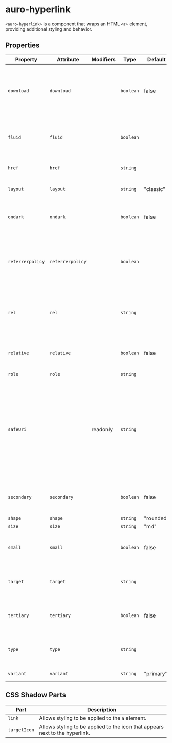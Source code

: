 # auro-hyperlink

`<auro-hyperlink>` is a component that wraps an HTML `<a>` element, providing additional styling and behavior.

## Properties

| Property         | Attribute        | Modifiers | Type      | Default   | Description                                      |
|------------------|------------------|-----------|-----------|-----------|--------------------------------------------------|
| `download`       | `download`       |           | `boolean` | false     | If true, the linked resource will be downloaded when the hyperlink is clicked. |
| `fluid`          | `fluid`          |           | `boolean` |           | If true and `type="cta"`, the hyperlink will have a fluid-width UI. |
| `href`           | `href`           |           | `string`  |           | Defines the URL of the linked page.              |
| `layout`         | `layout`         |           | `string`  | "classic" | Defines the language of an element.              |
| `ondark`         | `ondark`         |           | `boolean` | false     | If true, the hyperlink will be styled for use on a dark background. |
| `referrerpolicy` | `referrerpolicy` |           | `boolean` |           | If true, sets `strict-origin-when-cross-origin` to control the referrer information sent with requests. |
| `rel`            | `rel`            |           | `string`  |           | Defines the relationship between the current document and the linked document. |
| `relative`       | `relative`       |           | `boolean` | false     | If true, the auto URL re-write feature will be disabled. |
| `role`           | `role`           |           | `string`  |           | DEPRECATED.                                      |
| `safeUri`        |                  | readonly  | `string`  |           | Returns a safe URI based on the provided `href` and `relative` parameters.<br />If `href` is truthy, it generates a safe URL using the `safeUrl` function.<br />Otherwise, it returns an empty string. |
| `secondary`      | `secondary`      |           | `boolean` | false     | If true and `type="cta"`, the hyperlink will have a secondary UI. |
| `shape`          | `shape`          |           | `string`  | "rounded" |                                                  |
| `size`           | `size`           |           | `string`  | "md"      |                                                  |
| `small`          | `small`          |           | `boolean` | false     | If true and `type="cta"`, the hyperlink will have a small UI. |
| `target`         | `target`         |           | `string`  |           | Defines where to open the linked document.       |
| `tertiary`       | `tertiary`       |           | `boolean` | false     | If true and `type="cta"`, the hyperlink will have a tertiary UI. |
| `type`           | `type`           |           | `string`  |           | Defines the type of hyperlink; accepts `nav` or `cta`. |
| `variant`        | `variant`        |           | `string`  | "primary" | Sets button variant option.                      |

## CSS Shadow Parts

| Part         | Description                                      |
|--------------|--------------------------------------------------|
| `link`       | Allows styling to be applied to the `a` element. |
| `targetIcon` | Allows styling to be applied to the icon that appears next to the hyperlink. |
